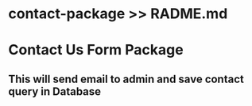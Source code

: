 # contact-package >> RADME.md
# Contact Us Form Package

## This will send email to admin and save contact query in Database
